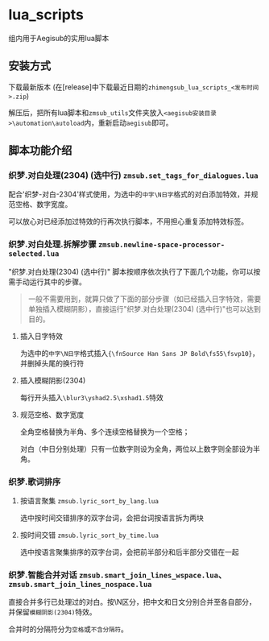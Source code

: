  # lua_scripts

组内用于Aegisub的实用lua脚本


## 安装方式

下载最新版本 (在[release]中下载最近日期的`zhimengsub_lua_scripts_<发布时间>.zip`)

解压后，把所有lua脚本和`zmsub_utils`文件夹放入`<aegisub安装目录>\automation\autoload`内，重新启动`aegisub`即可。

## 脚本功能介绍

### 织梦.对白处理(2304) (选中行) `zmsub.set_tags_for_dialogues.lua`

配合'织梦-对白-2304'样式使用，为选中的`中字\N日字`格式的对白添加特效，并规范空格、数字宽度。

可以放心对已经添加过特效的行再次执行脚本，不用担心重复添加特效标签。

   

### 织梦.对白处理.拆解步骤 `zmsub.newline-space-processor-selected.lua`

"织梦.对白处理(2304) (选中行)" 脚本按顺序依次执行了下面几个功能，你可以按需手动运行其中的步骤。

>  一般不需要用到，就算只做了下面的部分步骤（如已经插入日字特效，需要单独插入模糊阴影），直接运行"织梦.对白处理(2304) (选中行)"也可以达到目的。

1. 插入日字特效

    为选中的`中字\N日字`格式插入`{\fnSource Han Sans JP Bold\fs55\fsvp10}`，并删掉头尾的换行符

2. 插入模糊阴影(2304)

    每行开头插入`\blur3\yshad2.5\xshad1.5`特效

3. 规范空格、数字宽度

    全角空格替换为半角、多个连续空格替换为一个空格；
    
    对白（中日分别处理）只有一位数字则设为全角，两位以上数字则全部设为半角。



### 织梦.歌词排序

 1. 按语言聚集 `zmsub.lyric_sort_by_lang.lua`

     选中按时间交错排序的双字台词，会把台词按语言拆为两块

 2. 按时间交错 `zmsub.lyric_sort_by_time.lua`

     选中按语言聚集排序的双字台词，会把前半部分和后半部分交错在一起
     
        

### 织梦.智能合并对话 `zmsub.smart_join_lines_wspace.lua`、`zmsub.smart_join_lines_nospace.lua`

直接合并多行已处理过的对白。按\N区分，把中文和日文分别合并至各自部分，并保留`模糊阴影(2304)`特效。

合并时的分隔符分为`空格`或`不含分隔符`。

